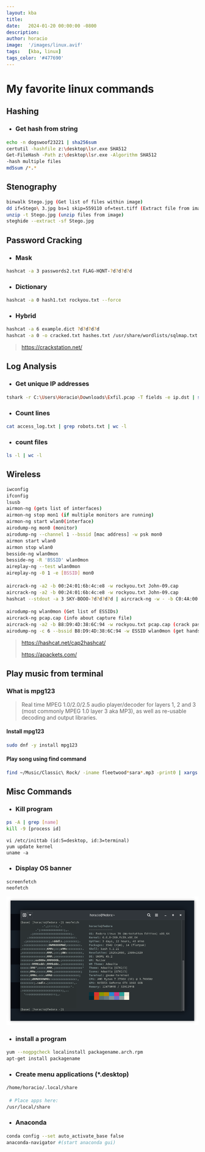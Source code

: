```yaml
---
layout: kba
title:  
date:   2024-01-20 00:00:00 -0800
description:
author: horacio 
image:  '/images/linux.avif'
tags:   [kba, linux]
tags_color: '#477690'
---
```

# My favorite linux commands

## Hashing
- ### Get hash from string

```bash
echo -n dogswoof23221 | sha256sum
certutil -hashfile z:\desktop\lsr.exe SHA512
Get-FileHash -Path z:\desktop\lsr.exe -Algorithm SHA512
-hash multiple files
md5sum /*.*
```

## Stenography

```bash
binwalk Stego.jpg (Get list of files within image)
dd if=Stego\ 3.jpg bs=1 skip=559110 of=test.tiff (Extract file from image)
unzip -t Stego.jpg (unzip files from image)
steghide --extract -sf Stego.jpg
```

## Password Cracking
 - ### Mask

```bash
hashcat -a 3 passwords2.txt FLAG-HQNT-?d?d?d?d
```

 - ### Dictionary
```bash
hashcat -a 0 hash1.txt rockyou.txt --force
```

 - ### Hybrid
```bash
hashcat -a 6 example.dict ?d?d?d?d
hashcat -a 0 -o cracked.txt hashes.txt /usr/share/wordlists/sqlmap.txt -O
```

> https://crackstation.net/

## Log Analysis
 - ### Get unique IP addresses

```bash
tshark -r C:\Users\Horacio\Downloads\Exfil.pcap -T fields -e ip.dst | sort | uniq >> C:\Users\Horacio\Downloads\uniq.txt
```

 - ### Count lines

```bash
cat access_log.txt | grep robots.txt | wc -l
```

 - ### count files

```bash
ls -l | wc -l
```

## Wireless

```bash
iwconfig
ifconfig
lsusb
airmon-ng (gets list of interfaces)
airmon-ng stop mon1 (if multiple monitors are running)
airmon-ng start wlan0(interface)
airodump-ng mon0 (monitor)
airodump-ng --channel 1 --bssid [mac address] -w psk mon0
airmon start wlan0
airmon stop wlan0
besside-ng wlan0mon
besside-ng -R 'BSSID' wlan0mon
aireplay-ng --test wlan0mon
aireplay-ng -0 1 -e [BSSID] mon0

aircrack-ng -a2 -b 00:24:01:6b:4c:e8 -w rockyou.txt John-09.cap
aircrack-ng -a2 -b 00:24:01:6b:4c:e8 -w rockyou.txt John-09.cap
hashcat --stdout -a 3 SKY-BOOO-?d?d?d?d | aircrack-ng -w - -b C0:4A:00:80:76:E4 Cracking\ 3.cap

airodump-ng wlan0mon (Get list of ESSIDs)
aircrack-ng pcap.cap (info about capture file)
aircrack-ng -a2 -b B8:D9:4D:38:6C:94 -w rockyou.txt pcap.cap (crack password)
airodump-ng -c 6 --bssid B8:D9:4D:38:6C:94 -w ESSID wlan0mon (get handshake)
```

> https://hashcat.net/cap2hashcat/
>
> https://apackets.com/

## Play music from terminal

### What is mpg123 

> Real time MPEG 1.0/2.0/2.5 audio player/decoder for layers 1, 2 and 3 (most commonly MPEG 1.0 layer 3 aka MP3), as well as re-usable decoding and output libraries.

#### Install mpg123

```bash
sudo dnf -y install mpg123
```

#### Play song using find command

```bash
find ~/Music/Classic\ Rock/ -iname fleetwood*sara*.mp3 -print0 | xargs -0 mpg123
```

## Misc Commands
 - ### Kill program

```bash
ps -A | grep [name]
kill -9 [process id]
```

```
vi /etc/inittab (id:5=desktop, id:3=terminal)
yum update kernel
uname -a
```

 - ### Display OS banner

```bash
screenfetch
neofetch
```
![Neofetch](/images/Screenshot_20240125_010240.png)

 - ### install a program

```bash
yum --nogpgcheck localinstall packagename.arch.rpm
apt-get install packagename
```

 - ### Create menu applications (*.desktop)

```bash
/home/horacio/.local/share

 # Place apps here:
/usr/local/share
```
 - ### Anaconda

```bash
conda config --set auto_activate_base false
anaconda-navigator #(start anaconda gui)
```
